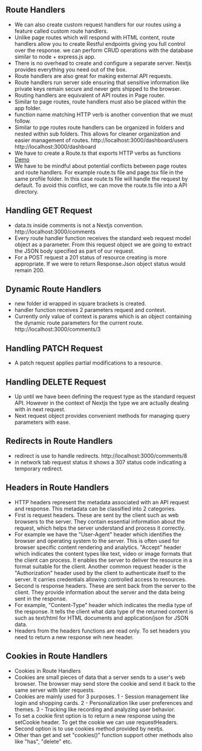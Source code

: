 ## Route Handlers

- We can also create custom request handlers for our routes using a feature called custom route handlers.
- Unlike page routes which will respond with HTML content, route handlers allow you to create Restful endpoints giving you full control over the response. we can perform CRUD operations with the database similar to node + express.js app.
- There is no overhead to create and configure a separate server. Nextjs provides everything you need out of the box.
- Route handlers are also great for making external API requests.
- Route handlers run server side ensuring that sensitive information like private keys remain secure and never gets shipped to the browser.
- Routing handlers are equivalent of API routes in Page router.
- Similar to page routes, route handlers must also be placed within the app folder.
- function name matching HTTP verb is another convention that we must follow.
- Similar to pge routes route handlers can be organized in folders and nested within sub folders. This allows for cleaner organization and easier management of routes. http://localhost:3000/dashboard/users http://localhost:3000/dashboard
- We have to create a Route.ts that exports HTTP verbs as functions [Demo](http://localhost:3000/hello)
- We have to be mindful about potential conflicts between page routes and route handlers. For example route.ts file and page.tsx file in the same profile folder. In this case route.ts file will handle the request by default. To avoid this conflict, we can move the route.ts file into a API directory.

## Handling GET Request

- data.ts inside comments is not a Nextjs convention. http://localhost:3000/comments
- Every route handler function receives the standard web request model object as a parameter. From this request object we are going to extract the JSON body specified as part of our request.
- For a POST request a 201 status of resource creating is more appropriate. If we were to return Response.Json object status would remain 200.

## Dynamic Route Handlers

- new folder id wrapped in square brackets is created.
- handler function receives 2 parameters request and context.
- Currently only value of context is params which is an object containing the dynamic route parameters for the current route. http://localhost:3000/comments/3

## Handling PATCH Request

- A patch request applies partial modifications to a resource.

## Handling DELETE Request

- Up until we have been defining the request type as the standard request API. However in the context of Nextjs the type we are actually dealing with in next request.
- Next request object provides convenient methods for managing query parameters with ease.

## Redirects in Route Handlers

- redirect is use to handle redirects. http://localhost:3000/comments/8
- in network tab request status it shows a 307 status code indicating a temporary redirect.

## Headers in Route Handlers

- HTTP headers represent the metadata associated with an API request and response. This metadata can be classified into 2 categories.
- First is request headers. These are sent by the client such as web browsers to the server. They contain essential information about the request, which helps the server understand and process it correctly.
- For example we have the "User-Agent" header which identifies the browser and operating system to the server. This is often used for browser specific content rendering and analytics. "Accept" header which indicates the content types like text, video or image formats that the client can process. It enables the server to deliver the resource in a format suitable for the client. Another common request header is the "Authorization" header used by the client to authenticate itself to the server. It carries credentials allowing controlled access to resources.
- Second is response headers. These are sent back from the server to the client. They provide information about the server and the data being sent in the response.
- For example, "Content-Type" header which indicates the media type of the response. It tells the client what data type of the returned content is such as text/html for HTML documents and application/json for JSON data.
- Headers from the headers functions are read only. To set headers you need to return a new response wih new header.

## Cookies in Route Handlers

- Cookies in Route Handlers
- Cookies are small pieces of data that a server sends to a user's web browser. The browser may send store the cookie and send it back to the same server with later requests.
- Cookies are mainly used for 3 purposes. 1 - Session management like login and shopping cards. 2 - Personalization like user preferences and themes. 3 - Tracking like recording and analyzing user behavior.
- To set a cookie first option is to return a new response using the setCookie header. To get the cookie we can use requestHeaders.
- Second option is to use cookies method provided by nextjs.
- Other than get and set "cookies()" function support other methods also like "has", "delete" etc.

